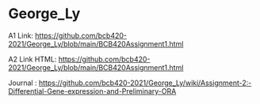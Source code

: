 # George_Ly

A1 Link: https://github.com/bcb420-2021/George_Ly/blob/main/BCB420Assignment1.html

A2 Link HTML: https://github.com/bcb420-2021/George_Ly/blob/main/BCB420Assignment1.html
        
Journal : https://github.com/bcb420-2021/George_Ly/wiki/Assignment-2:-Differential-Gene-expression-and-Preliminary-ORA
